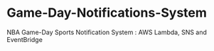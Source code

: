 # Game-Day-Notifications-System
NBA Game-Day Sports Notification System : AWS Lambda, SNS and EventBridge
